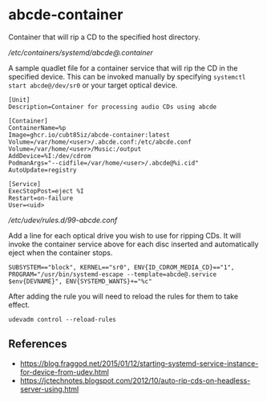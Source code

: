 # abcde-container

Container that will rip a CD to the specified host directory.

_/etc/containers/systemd/abcde@.container_

A sample quadlet file for a container service that will rip the CD in the specified device. This can be invoked manually by specifying `systemctl start abcde@/dev/sr0` or your target optical device.

```
[Unit]
Description=Container for processing audio CDs using abcde

[Container]
ContainerName=%p
Image=ghcr.io/cubt85iz/abcde-container:latest
Volume=/var/home/<user>/.abcde.conf:/etc/abcde.conf
Volume=/var/home/<user>/Music:/output
AddDevice=%I:/dev/cdrom
PodmanArgs="--cidfile=/var/home/<user>/.abcde@%i.cid"
AutoUpdate=registry

[Service]
ExecStopPost=eject %I
Restart=on-failure
User=<uid>
```

_/etc/udev/rules.d/99-abcde.conf_

Add a line for each optical drive you wish to use for ripping CDs. It will invoke the container service above for each disc inserted and automatically eject when the container stops.

```
SUBSYSTEM=="block", KERNEL=="sr0", ENV{ID_CDROM_MEDIA_CD}=="1", PROGRAM="/usr/bin/systemd-escape --template=abcde@.service $env{DEVNAME}", ENV{SYSTEMD_WANTS}+="%c"
```

After adding the rule you will need to reload the rules for them to take effect.

```
udevadm control --reload-rules
```

## References

- https://blog.fraggod.net/2015/01/12/starting-systemd-service-instance-for-device-from-udev.html
- https://jctechnotes.blogspot.com/2012/10/auto-rip-cds-on-headless-server-using.html